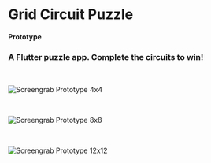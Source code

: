 # Grid Circuit Puzzle
#### Prototype
### A Flutter puzzle app.  Complete the circuits to win!

<br/>

![Screengrab Prototype 4x4](https://github.com/jordanpemberton/gridcircuitpuzzle/blob/master/docs/screenshots/four_1.png)

<br/>

![Screengrab Prototype 8x8](https://github.com/jordanpemberton/gridcircuitpuzzle/blob/master/docs/screenshots/eight_2.png)

<br/>

![Screengrab Prototype 12x12](https://github.com/jordanpemberton/gridcircuitpuzzle/blob/master/docs/screenshots/twelve_1.png)

<br/>